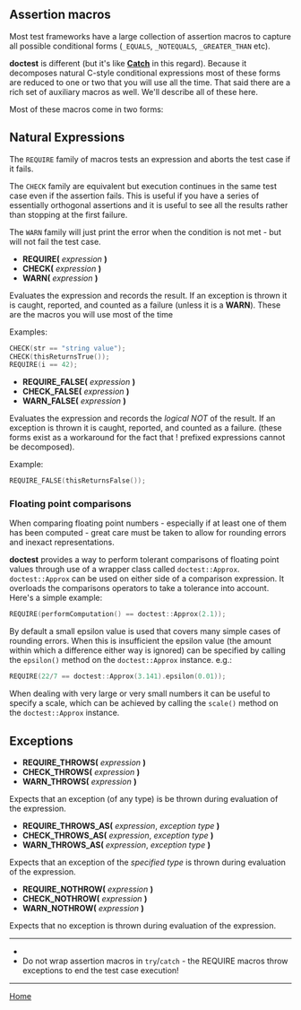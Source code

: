 ## Assertion macros

Most test frameworks have a large collection of assertion macros to capture all possible conditional forms (```_EQUALS```, ```_NOTEQUALS```, ```_GREATER_THAN``` etc).

**doctest** is different (but it's like [**Catch**](https://github.com/philsquared/Catch) in this regard). Because it decomposes natural C-style conditional expressions most of these forms are reduced to one or two that you will use all the time. That said there are a rich set of auxiliary macros as well. We'll describe all of these here.

Most of these macros come in two forms:

## Natural Expressions

The ```REQUIRE``` family of macros tests an expression and aborts the test case if it fails.

The ```CHECK``` family are equivalent but execution continues in the same test case even if the assertion fails. This is useful if you have a series of essentially orthogonal assertions and it is useful to see all the results rather than stopping at the first failure.

The ```WARN``` family will just print the error when the condition is not met - but will not fail the test case. 

* **REQUIRE(** _expression_ **)**
* **CHECK(** _expression_ **)**  
* **WARN(** _expression_ **)**

Evaluates the expression and records the result. If an exception is thrown it is caught, reported, and counted as a failure (unless it is a **WARN**). These are the macros you will use most of  the time

Examples:

```c++
CHECK(str == "string value");
CHECK(thisReturnsTrue());
REQUIRE(i == 42);
```

* **REQUIRE_FALSE(** _expression_ **)**
* **CHECK_FALSE(** _expression_ **)**
* **WARN_FALSE(** _expression_ **)**

Evaluates the expression and records the _logical NOT_ of the result. If an exception is thrown it is caught, reported, and counted as a failure.
(these forms exist as a workaround for the fact that ! prefixed expressions cannot be decomposed).

Example:

```c++
REQUIRE_FALSE(thisReturnsFalse());
```

### Floating point comparisons

When comparing floating point numbers - especially if at least one of them has been computed - great care must be taken to allow for rounding errors and inexact representations.

**doctest** provides a way to perform tolerant comparisons of floating point values through use of a wrapper class called ```doctest::Approx```. ```doctest::Approx``` can be used on either side of a comparison expression. It overloads the comparisons operators to take a tolerance into account. Here's a simple example:

```c++
REQUIRE(performComputation() == doctest::Approx(2.1));
```

By default a small epsilon value is used that covers many simple cases of rounding errors. When this is insufficient the epsilon value (the amount within which a difference either way is ignored) can be specified by calling the ```epsilon()``` method on the ```doctest::Approx``` instance. e.g.:

```c++
REQUIRE(22/7 == doctest::Approx(3.141).epsilon(0.01));
```

When dealing with very large or very small numbers it can be useful to specify a scale, which can be achieved by calling the ```scale()``` method on the ```doctest::Approx``` instance.

## Exceptions

* **REQUIRE_THROWS(** _expression_ **)**
* **CHECK_THROWS(** _expression_ **)**
* **WARN_THROWS(** _expression_ **)**

Expects that an exception (of any type) is be thrown during evaluation of the expression.

* **REQUIRE_THROWS_AS(** _expression_, _exception type_ **)**
* **CHECK_THROWS_AS(** _expression_, _exception type_ **)**
* **WARN_THROWS_AS(** _expression_, _exception type_ **)**

Expects that an exception of the _specified type_ is thrown during evaluation of the expression.

* **REQUIRE_NOTHROW(** _expression_ **)**
* **CHECK_NOTHROW(** _expression_ **)**
* **WARN_NOTHROW(** _expression_ **)**

Expects that no exception is thrown during evaluation of the expression.

--------

- 
- Do not wrap assertion macros in ```try```/```catch``` - the REQUIRE macros throw exceptions to end the test case execution!

---------------

[Home](readme.md#reference)
